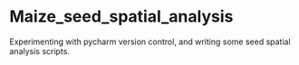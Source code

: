 # Maize_seed_spatial_analysis
Experimenting with pycharm version control, and writing some seed spatial analysis scripts.
